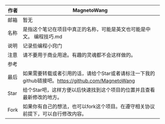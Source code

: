 | 作者 | MagnetoWang                                                  |
| ---- | ------------------------------------------------------------ |
| 邮箱 | 暂无                                                         |
| 名称 | 是指这个笔记在项目中真正的名称，可能是英文也可能是中文。  编程技巧.md |
| 说明 | 记录些编程小窍门                                             |
| 注意 | 请不要用于商业用途。有趣的灵魂都不会这样做的。               |
| 参考 |                                                              |
| 最后 | 如果需要转载或者引用的话，请给个Star或者请标注一下我的github链接吧。https://github.com/MagnetoWang |
| Star | 给个Star吧，这样方便以后快速找到这个项目的位置并且查看最新修改的地方。 |
| Fork | 如果你有自己的想法，也可以fork这个项目。在遵守相关协议前提下，可以自行修改内容。 |

